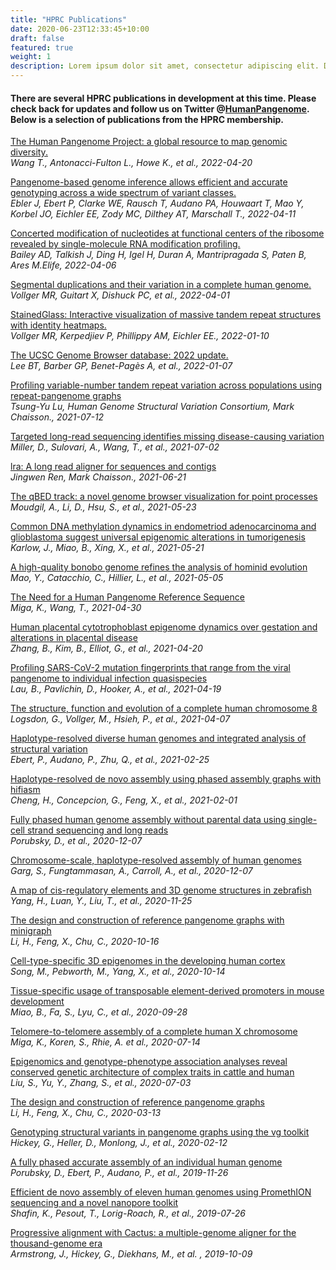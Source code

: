```yaml
---
title: "HPRC Publications"
date: 2020-06-23T12:33:45+10:00
draft: false
featured: true
weight: 1
description: Lorem ipsum dolor sit amet, consectetur adipiscing elit. Donec accumsan dapibus purus, vel maximus erat facilisis vel.
---
```


#### There are several HPRC publications in development at this time. Please check back for updates and follow us on Twitter @[HumanPangenome](https://twitter.com/humanpangenome?lang=en).  Below is a selection of publications from the HPRC membership.  


[The Human Pangenome Project: a global resource to map genomic diversity.](https://www.nature.com/articles/s41586-022-04601-8)  
*Wang T., Antonacci-Fulton L., Howe K., et al., 2022-04-20*

[Pangenome-based genome inference allows efficient and accurate genotyping across a wide spectrum of variant classes.](https://www.nature.com/articles/s41588-022-01043-w)  
*Ebler J, Ebert P, Clarke WE, Rausch T, Audano PA, Houwaart T, Mao Y, Korbel JO, Eichler EE, Zody MC, Dilthey AT, Marschall T., 2022-04-11*

[Concerted modification of nucleotides at functional centers of the ribosome revealed by single-molecule RNA modification profiling.](https://elifesciences.org/articles/76562)  
*Bailey AD, Talkish J, Ding H, Igel H, Duran A, Mantripragada S, Paten B, Ares M.Elife, 2022-04-06*

[Segmental duplications and their variation in a complete human genome.](https://www.science.org/doi/10.1126/science.abj6965)  
*Vollger MR, Guitart X, Dishuck PC, et al., 2022-04-01*

[StainedGlass: Interactive visualization of massive tandem repeat structures with identity heatmaps.](https://pubmed.ncbi.nlm.nih.gov/35020798/)  
*Vollger MR, Kerpedjiev P, Phillippy AM, Eichler EE., 2022-01-10*

[The UCSC Genome Browser database: 2022 update.](https://pubmed.ncbi.nlm.nih.gov/34718705/)  
*Lee BT, Barber GP, Benet-Pagès A, et al., 2022-01-07*

[Profiling variable-number tandem repeat variation across populations using repeat-pangenome graphs](https://doi.org/10.1038/s41467-021-24378-0)  
*Tsung-Yu Lu, Human Genome Structural Variation Consortium, Mark Chaisson., 2021-07-12*

[Targeted long-read sequencing identifies missing disease-causing variation](https://doi.org/10.1016/j.ajhg.2021.06.006)  
*Miller, D., Sulovari, A., Wang, T., et al., 2021-07-02*

[lra: A long read aligner for sequences and contigs](https://doi.org/10.1371/journal.pcbi.1009078)  
*Jingwen Ren, Mark Chaisson., 2021-06-21*

[The qBED track: a novel genome browser visualization for point processes](https://doi.org/10.1093/bioinformatics/btaa771)  
*Moudgil, A., Li, D., Hsu, S., et al., 2021-05-23*

[Common DNA methylation dynamics in endometriod adenocarcinoma and glioblastoma suggest universal epigenomic alterations in tumorigenesis](https://doi.org/10.1038/s42003-021-02094-1)  
*Karlow, J., Miao, B., Xing, X., et al., 2021-05-21*

[A high-quality bonobo genome refines the analysis of hominid evolution](https://doi.org/10.1038/s41586-021-03519-x)  
*Mao, Y., Catacchio, C., Hillier, L., et al., 2021-05-05*

[The Need for a Human Pangenome Reference Sequence](https://doi.org/10.1146/annurev-genom-120120-081921)  
*Miga, K., Wang, T., 2021-04-30*

[Human placental cytotrophoblast epigenome dynamics over gestation and alterations in placental disease](https://doi.org/10.1016/j.devcel.2021.04.001)  
*Zhang, B., Kim, B., Elliot, G., et al., 2021-04-20*

[Profiling SARS-CoV-2 mutation fingerprints that range from the viral pangenome to individual infection quasispecies](https://doi.org/10.1186/s13073-021-00882-2)  
*Lau, B., Pavlichin, D., Hooker, A., et al., 2021-04-19*

[The structure, function and evolution of a complete human chromosome 8](https://doi.org/10.1038/s41586-021-03420-7)  
*Logsdon, G., Vollger, M., Hsieh, P., et al., 2021-04-07*

[Haplotype-resolved diverse human genomes and integrated analysis of structural variation](https://doi.org/10.1126/science.abf7117)  
*Ebert, P., Audano, P., Zhu, Q., et al., 2021-02-25*

[Haplotype-resolved de novo assembly using phased assembly graphs with hifiasm](https://doi.org/10.1038/s41592-020-01056-5)  
*Cheng, H., Concepcion, G., Feng, X., et al., 2021-02-01*

[Fully phased human genome assembly without parental data using single-cell strand sequencing and long reads](https://doi.org/10.1038/s41587-020-0719-5)  
*Porubsky, D., et al., 2020-12-07*

[Chromosome-scale, haplotype-resolved assembly of human genomes](https://doi.org/10.1038/s41587-020-0711-0)  
*Garg, S., Fungtammasan, A., Carroll, A., et al., 2020-12-07*

[A map of cis-regulatory elements and 3D genome structures in zebrafish](https://doi.org/10.1038/s41586-020-2962-9)  
*Yang, H., Luan, Y., Liu, T., et al., 2020-11-25*

[The design and construction of reference pangenome graphs with minigraph](https://doi.org/10.1186/s13059-020-02168-z)  
*Li, H., Feng, X., Chu, C., 2020-10-16*

[Cell-type-specific 3D epigenomes in the developing human cortex](https://doi.org/10.1038/s41586-020-2825-4)  
*Song, M., Pebworth, M., Yang, X., et al., 2020-10-14*

[Tissue-specific usage of transposable element-derived promoters in mouse development](https://doi.org/10.1186/s13059-020-02164-3)  
*Miao, B., Fa, S., Lyu, C., et al., 2020-09-28*

[Telomere-to-telomere assembly of a complete human X chromosome](https://doi.org/10.1038/s41586-020-2547-7)  
*Miga, K., Koren, S., Rhie, A. et al., 2020-07-14*

[Epigenomics and genotype-phenotype association analyses reveal conserved genetic architecture of complex traits in cattle and human](https://doi.org/10.1186/s12915-020-00792-6)  
*Liu, S., Yu, Y., Zhang, S., et al., 2020-07-03*

[The design and construction of reference pangenome graphs](https://arxiv.org/abs/2003.06079)  
*Li, H., Feng, X., Chu, C., 2020-03-13*

[Genotyping structural variants in pangenome graphs using the vg toolkit](https://doi.org/10.1186/s13059-020-1941-7)  
*Hickey, G., Heller, D., Monlong, J., et al., 2020-02-12*

[A fully phased accurate assembly of an individual human genome](https://doi.org/10.1101/855049)  
*Porubsky, D., Ebert, P., Audano, P., et al., 2019-11-26*

[Efficient de novo assembly of eleven human genomes using PromethION sequencing and a novel nanopore toolkit](https://doi.org/10.1101/715722)  
*Shafin, K., Pesout, T., Lorig-Roach, R., et al., 2019-07-26*

[Progressive alignment with Cactus: a multiple-genome aligner for the thousand-genome era](https://doi.org/10.1101/730531)  
*Armstrong, J., Hickey, G., Diekhans, M., et al. , 2019-10-09*




